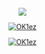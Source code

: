 <p align="center">
<img src="https://readme-typing-svg.herokuapp.com?font=roboto&color=%23F7C51D&size=18&vCenter=true&height=16&lines=👋+Hey+there,+I'm+Marshy...+I+code">
</p>

  <p align="center">
    <a href="https://ko-fi.com/Y8Y6F3EGV">
        <img title="OK1ez" alt="OK1ez" src="https://ko-fi.com/img/githubbutton_sm.svg"/>
    </a>
</p> 


  <p align="center">
    <a href="https://discord.com/users/917110675220865025">
        <img title="OK1ez" alt="OK1ez" src="https://discord.c99.nl/widget/theme-4/917110675220865025.png"/>
    </a>
</p> 












